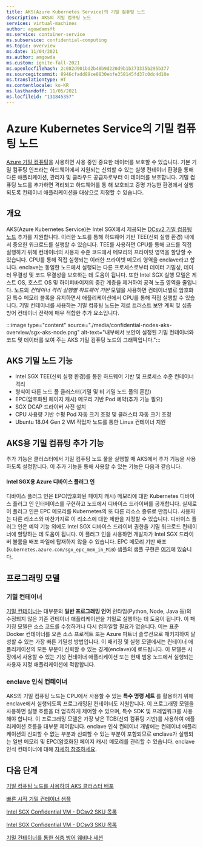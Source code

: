 ```yaml
---
title: AKS(Azure Kubernetes Service)의 기밀 컴퓨팅 노드
description: AKS의 기밀 컴퓨팅 노드
services: virtual-machines
author: agowdamsft
ms.service: container-service
ms.subservice: confidential-computing
ms.topic: overview
ms.date: 11/04/2021
ms.author: amgowda
ms.custom: ignite-fall-2021
ms.openlocfilehash: 2c082d901bd2b48b9d220d9b1b373335b295b377
ms.sourcegitcommit: 8946cfadd89ce8830ebfe358145fd37c0dc4d10e
ms.translationtype: HT
ms.contentlocale: ko-KR
ms.lasthandoff: 11/05/2021
ms.locfileid: "131845357"
---
```

# <a name="confidential-computing-nodes-on-azure-kubernetes-service"></a>Azure Kubernetes Service의 기밀 컴퓨팅 노드

[Azure 기밀 컴퓨팅](overview.md)을 사용하면 사용 중인 중요한 데이터를 보호할 수 있습니다. 기본 기밀 컴퓨팅 인프라는 하드웨어에서 지원되는 신뢰할 수 있는 실행 컨테이너 환경을 통해 다른 애플리케이션, 관리자 및 클라우드 공급자로부터 이 데이터를 보호합니다. 기밀 컴퓨팅 노드를 추가하면 격리되고 하드웨어를 통 해 보호되고 증명 가능한 환경에서 실행되도록 컨테이너 애플리케이션을 대상으로 지정할 수 있습니다.

## <a name="overview"></a>개요

AKS(Azure Kubernetes Service)는 Intel SGX에서 제공되는 [DCsv2 기밀 컴퓨팅 노드](confidential-computing-enclaves.md) 추가를 지원합니다. 이러한 노드를 통해 하드웨어 기반 TEE(신뢰 실행 환경) 내에서 중요한 워크로드를 실행할 수 있습니다. TEE를 사용하면 CPU를 통해 코드를 직접 실행하기 위해 컨테이너의 사용자 수준 코드에서 메모리의 프라이빗 영역을 할당할 수 있습니다. CPU를 통해 직접 실행되는 이러한 프라이빗 메모리 영역을 enclave라고 합니다. enclave는 동일한 노드에서 실행되는 다른 프로세스로부터 데이터 기밀성, 데이터 무결성 및 코드 무결성을 보호하는 데 도움이 됩니다. 또한 Intel SGX 실행 모델은 게스트 OS, 호스트 OS 및 하이퍼바이저의 중간 계층을 제거하여 공격 노출 영역을 줄입니다. 노드의 *컨테이너 격리 실행별 하드웨어 기반* 모델을 사용하면 컨테이너별로 암호화된 특수 메모리 블록을 유지하면서 애플리케이션에서 CPU를 통해 직접 실행할 수 있습니다. 기밀 컨테이너를 사용하는 기밀 컴퓨팅 노드는 제로 트러스트 보안 계획 및 심층 방어 컨테이너 전략에 매우 적합한 추가 요소입니다.

:::image type="content" source="./media/confidential-nodes-aks-overview/sgx-aks-node.png" alt-text="내부에서 보안이 설정된 기밀 컨테이너와 코드 및 데이터를 보여 주는 AKS 기밀 컴퓨팅 노드의 그래픽입니다.":::

## <a name="aks-confidential-nodes-features"></a>AKS 기밀 노드 기능

- Intel SGX TEE(신뢰 실행 환경)를 통한 하드웨어 기반 및 프로세스 수준 컨테이너 격리 
- 형식이 다른 노드 풀 클러스터(기밀 및 비 기밀 노드 풀의 혼합)
- EPC(암호화된 페이지 캐시) 메모리 기반 Pod 예약(추가 기능 필요)
- SGX DCAP 드라이버 사전 설치
- CPU 사용량 기반 수평 Pod 자동 크기 조정 및 클러스터 자동 크기 조정
- Ubuntu 18.04 Gen 2 VM 작업자 노드를 통한 Linux 컨테이너 지원

## <a name="confidential-computing-add-on-for-aks"></a>AKS용 기밀 컴퓨팅 추가 기능
추가 기능은 클러스터에서 기밀 컴퓨팅 노드 풀을 실행할 때 AKS에서 추가 기능을 사용하도록 설정합니다. 이 추가 기능을 통해 사용할 수 있는 기능은 다음과 같습니다.

#### <a name="azure-device-plugin-for-intel-sgx"></a>Intel SGX용 Azure 디바이스 플러그 인 <a id="sgx-plugin"></a>

디바이스 플러그 인은 EPC(암호화된 페이지 캐시) 메모리에 대한 Kubernetes 디바이스 플러그 인 인터페이스를 구현하고 노드에서 디바이스 드라이버를 공개합니다. 실제로 이 플러그 인은 EPC 메모리를 Kubernetes의 또 다른 리소스 종류로 만듭니다. 사용자는 다른 리소스와 마찬가지로 이 리소스에 대한 제한을 지정할 수 있습니다. 디바이스 플러그 인은 예약 기능 외에도 Intel SGX 디바이스 드라이버 권한을 기밀 워크로드 컨테이너에 할당하는 데 도움이 됩니다. 이 플러그 인을 사용하면 개발자가 Intel SGX 드라이버 볼륨을 배포 파일에 탑재하지 않을 수 있습니다. EPC 메모리 기반 배포(`kubernetes.azure.com/sgx_epc_mem_in_MiB`) 샘플의 샘플 구현은 [여기](https://github.com/Azure-Samples/confidential-computing/blob/main/containersamples/helloworld/helm/templates/helloworld.yaml)에 있습니다.


## <a name="programming-models"></a>프로그래밍 모델

### <a name="confidential-containers"></a>기밀 컨테이너

[기밀 컨테이너](confidential-containers.md)는 대부분의 **일반 프로그래밍 언어** 런타임(Python, Node, Java 등)의 수정되지 않은 기존 컨테이너 애플리케이션을 기밀로 실행하는 데 도움이 됩니다. 이 패키징 모델은 소스 코드를 수정하거나 다시 컴파일할 필요가 없습니다. 이는 표준 Docker 컨테이너를 오픈 소스 프로젝트 또는 Azure 파트너 솔루션으로 패키지하여 달성할 수 있는 가장 빠른 기밀성 방법입니다. 이 패키징 및 실행 모델에서는 컨테이너 애플리케이션의 모든 부분이 신뢰할 수 있는 경계(enclave)에 로드됩니다. 이 모델은 시장에서 사용할 수 있는 기성 컨테이너 애플리케이션 또는 현재 범용 노드에서 실행되는 사용자 지정 애플리케이션에 적합합니다.

### <a name="enclave-aware-containers"></a>enclave 인식 컨테이너
AKS의 기밀 컴퓨팅 노드는 CPU에서 사용할 수 있는 **특수 명령 세트** 를 활용하기 위해 enclave에서 실행되도록 프로그래밍된 컨테이너도 지원합니다. 이 프로그래밍 모델을 사용하면 실행 흐름을 더 엄격하게 제어할 수 있으며, 특수 SDK 및 프레임워크를 사용해야 합니다. 이 프로그래밍 모델은 가장 낮은 TCB(신뢰 컴퓨팅 기반)를 사용하여 애플리케이션 흐름을 대부분 제어합니다. enclave 인식 컨테이너 개발에는 컨테이너 애플리케이션의 신뢰할 수 없는 부분과 신뢰할 수 있는 부분이 포함되므로 enclave가 실행되는 일반 메모리 및 EPC(암호화된 페이지 캐시) 메모리를 관리할 수 있습니다. enclave 인식 컨테이너에 대해 [자세히 참조하세요](enclave-aware-containers.md).

## <a name="next-steps"></a>다음 단계

[기밀 컴퓨팅 노드를 사용하여 AKS 클러스터 배포](./confidential-enclave-nodes-aks-get-started.md)

[빠른 시작 기밀 컨테이너 샘플](https://github.com/Azure-Samples/confidential-container-samples)

[Intel SGX Confidential VM - DCsv2 SKU 목록](../virtual-machines/dcv2-series.md)

[Intel SGX Confidential VM - DCsv3 SKU 목록](../virtual-machines/dcv3-series.md)

[기밀 컨테이너를 통한 심층 방어 웨비나 세션](https://www.youtube.com/watch?reload=9&v=FYZxtHI_Or0&feature=youtu.be)

<!-- LINKS - external -->
[Azure Attestation]: ../attestation/index.yml


<!-- LINKS - internal -->
[DC Virtual Machine]: /confidential-computing/virtual-machine-solutions-sgx.md
